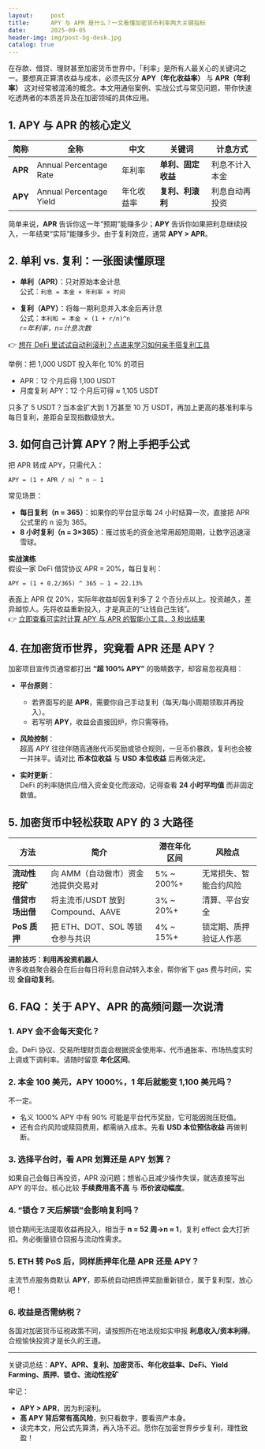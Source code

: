 ```yaml
---
layout:     post
title:      APY 与 APR 是什么？一文看懂加密货币利率两大关键指标
date:       2025-09-05
header-img: img/post-bg-desk.jpg
catalog: true
---
```


在存款、借贷、理财甚至加密货币世界中，「利率」是所有人最关心的关键词之一。要想真正算清收益与成本，必须先区分 **APY（年化收益率）** 与 **APR（年利率）** 这对经常被混淆的概念。本文用通俗案例、实战公式与常见问题，带你快速吃透两者的本质差异及在加密领域的具体应用。

## 1. APY 与 APR 的核心定义

| 简称 | 全称 | 中文 | 关键词 | 计息方式 |
| --- | --- | --- | --- | --- |
| **APR** | Annual Percentage Rate | 年利率 | **单利、固定收益** | 利息不计入本金 |
| **APY** | Annual Percentage Yield | 年化收益率 | **复利、利滚利** | 利息自动再投资 |

简单来说，**APR** 告诉你这一年“预期”能赚多少；**APY** 告诉你如果把利息继续投入，一年结束“实际”能赚多少。由于复利效应，通常 **APY > APR**。

## 2. 单利 vs. 复利：一张图读懂原理

- **单利（APR）**：只对原始本金计息  
  公式：`利息 = 本金 × 年利率 × 时间`

- **复利（APY）**：将每一期利息并入本金后再计息  
  公式：`本利和 = 本金 × (1 + r/n)^n`  
  *r=年利率，n=计息次数*

👉 [想在 DeFi 里试试自动利滚利？点进来学习如何亲手搭复利工具](https://okxdog.com/)

举例：把 1,000 USDT 投入年化 10% 的项目  
- APR：12 个月后得 1,100 USDT  
- 月度复利 APY：12 个月后可得 ≈ 1,105 USDT  

只多了 5 USDT？当本金扩大到 1 万甚至 10 万 USDT，再加上更高的基准利率与每日复利，差距会呈现指数级放大。

## 3. 如何自己计算 APY？附上手把手公式

把 APR 转成 APY，只需代入：

```
APY = (1 + APR / n) ^ n – 1
```

常见场景：

- **每日复利（n = 365）**：如果你的平台显示每 24 小时结算一次，直接把 APR 公式里的 n 设为 365。
- **8 小时复利（n = 3×365）**：雁过拔毛的资金池常用超短周期，让数字迅速滚雪球。

**实战演练**  
假设一家 DeFi 借贷协议 APR = 20%，每日复利：

```
APY = (1 + 0.2/365) ^ 365 – 1 ≈ 22.13%
```

表面上 APR 仅 20%，实际年收益却因复利多了 2 个百分点以上。投资越久，差异越惊人。先将收益重新投入，才是真正的“让钱自己生钱”。<br>👉 [立即查看可实时计算 APY 与 APR 的智能小工具，3 秒出结果](https://okxdog.com/)

## 4. 在加密货币世界，究竟看 APR 还是 APY？

加密项目宣传页通常都打出 **“超 100% APY”** 的吸睛数字，却容易忽视真相：

- **平台原则**：  
  - 若界面写的是 **APR**，需要你自己手动复利（每天/每小周期领取并再投入）。  
  - 若写明 **APY**，收益会直接回炉，你只需等待。

- **风险控制**：  
  超高 APY 往往伴随高通胀代币奖励或锁仓规则，一旦币价暴跌，复利也会被一并抹平。请对比 **币本位收益** 与 **USD 本位收益** 后再做决定。

- **实时更新**：  
  DeFi 的利率随供应/借入资金变化而波动，记得查看 **24 小时平均值** 而非固定数值。

## 5. 加密货币中轻松获取 APY 的 3 大路径

| 方法 | 简介 | 潜在年化区间 | 风险点 |
| --- | --- | --- | --- |
| **流动性挖矿** | 向 AMM（自动做市）资金池提供交易对 | 5% ~ 200%+ | 无常损失、智能合约风险 |
| **借贷市场出借** | 将主流币/USDT 放到 Compound、AAVE | 3% ~ 20%+ | 清算、平台安全 |
| **PoS 质押** | 把 ETH、DOT、SOL 等锁仓参与共识 | 4% ~ 15%+ | 锁定期、质押验证人作恶 |

**进阶技巧：利用再投资机器人**  
许多收益聚合器会在后台每日将利息自动转入本金，帮你省下 gas 费与时间，实现 **全自动复利**。

## 6. FAQ：关于 APY、APR 的高频问题一次说清

### 1. APY 会不会每天变化？
会。DeFi 协议、交易所理财页面会根据资金使用率、代币通胀率、市场热度实时上调或下调利率。请随时留意 **年化区间**。

### 2. 本金 100 美元，APY 1000%，1 年后就能变 1,100 美元吗？
不一定。  
- 名义 1000% APY 中有 90% 可能是平台代币奖励，它可能因抛压贬值。  
- 还有合约风险或赎回费用，都需纳入成本。先看 **USD 本位预估收益** 再做判断。

### 3. 选择平台时，看 APR 划算还是 APY 划算？
如果自己会每日再投资，APR 没问题；想省心且减少操作失误，就选直接写出 APY 的平台。核心比较 **手续费用高不高** 与 **币价波动幅度**。

### 4. “锁仓 7 天后解锁”会影响复利吗？
锁仓期间无法提取收益再投入，相当于 **n = 52 周→n ≈ 1**，复利 effect 会大打折扣。务必衡量锁仓回报与流动性需求。

### 5. ETH 转 PoS 后，同样质押年化是 APR 还是 APY？
主流节点服务商默认 **APY**，即系统自动把质押奖励重新锁仓，属于复利型，放心吧！

### 6. 收益是否需纳税？
各国对加密货币征税政策不同，请按照所在地法规如实申报 **利息收入/资本利得**。合规愉快投资才是长久的王道。

---

关键词总结：**APY、APR、复利、加密货币、年化收益率、DeFi、Yield Farming、质押、锁仓、流动性挖矿**

牢记：  
- **APY > APR**，因为利滚利。  
- **高 APY 背后常有高风险**，别只看数字，要看资产本身。  
- 读完本文，用公式先算清，再入场不迟。愿你在加密世界步步复利，理性致盈！
